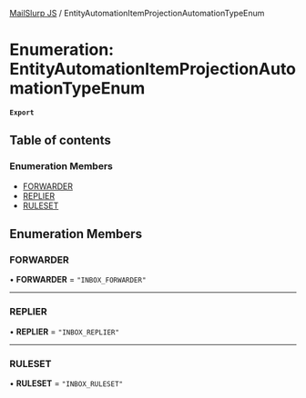 [MailSlurp JS](../README.md) / EntityAutomationItemProjectionAutomationTypeEnum

# Enumeration: EntityAutomationItemProjectionAutomationTypeEnum

**`Export`**

## Table of contents

### Enumeration Members

- [FORWARDER](EntityAutomationItemProjectionAutomationTypeEnum.md#forwarder)
- [REPLIER](EntityAutomationItemProjectionAutomationTypeEnum.md#replier)
- [RULESET](EntityAutomationItemProjectionAutomationTypeEnum.md#ruleset)

## Enumeration Members

### FORWARDER

• **FORWARDER** = ``"INBOX_FORWARDER"``

___

### REPLIER

• **REPLIER** = ``"INBOX_REPLIER"``

___

### RULESET

• **RULESET** = ``"INBOX_RULESET"``
